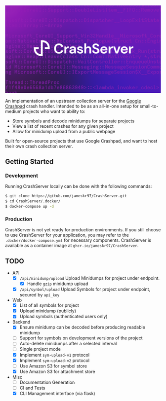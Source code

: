 ![](res/assets/crashserver_banner.png)

An implementation of an upstream collection server for the [Google Crashpad](https://chromium.googlesource.com/crashpad/crashpad/) crash handler. Intended to be as an all-in-one setup for small-to-medium projects who want to ability to:

- Store symbols and decode minidumps for separate projects
- View a list of recent crashes for any given project
- Allow for minidump upload from a public webpage

Built for open-source projects that use Google Crashpad, and want to host their own crash collection server.

## Getting Started

### Development

Running CrashServer locally can be done with the following commands:

```bash
$ git clone https://gitub.com/jameskr97/CrashServer.git
$ cd CrashServer/.docker/
$ docker-compose up -d
```

### Production

CrashServer is not yet ready for production environments. If you still choose to use CrashServer for your application, you may refer to the `.docker/docker-compose.yml` for necessary components. CrashServer is available as a container image at `ghcr.io/jameskr97/CrashServer`.

## TODO
- API
  - [x] `/api/minidump/upload` Upload Minidumps for project under endpoint.
    - [x] Handle `gzip` minidump upload
  - [x] `/api/synbol/upload` Upload Symbols for project under endpoint, secured by `api_key`
- Web
  - [x] List of all symbols for project
  - [x] Upload minidump (publicly)
  - [x] Upload symbols (authenticated users only)
- Backend
  - [x] Ensure minidump can be decoded before producing readable minidump
  - [ ] Support for symbols on development versions of the project
  - [ ] Auto-delete minidumps after a selected interval
  - [ ] Single project mode
  - [x] Implement `sym-upload-v1` protocol
  - [x] Implement `sym-upload-v2` protocol
  - [ ] Use Amazon S3 for symbol store
  - [x] Use Amazon S3 for attachment store
- Misc
  - [ ] Documentation Generation
  - [ ] CI and Tests
  - [x] CLI Management interface (via flask)
